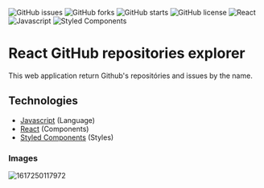 ![GitHub issues](https://img.shields.io/github/issues/programador404/react_github_repositories_explorer)
![GitHub forks](https://img.shields.io/github/forks/programador404/react_github_repositories_explorer)
![GitHub starts](https://img.shields.io/github/stars/programador404/react_github_repositories_explorer)
![GitHub license](https://img.shields.io/github/license/programador404/react_github_repositories_explorer)
![React](https://img.shields.io/badge/React-components-orange)
![Javascript](https://img.shields.io/badge/Javascript-Language-yellow)
![Styled Components](https://img.shields.io/badge/StyledComponents-Styles-blue)

# React GitHub repositories explorer
This web application return Github's repositóries and issues by the name.

## Technologies
- [Javascript](https://developer.mozilla.org/pt-BR/docs/Web/JavaScript) (Language)
- [React](https://pt-br.reactjs.org/) (Components)
- [Styled Components](https://styled-components.com/) (Styles)

### Images
![1617250117972](https://user-images.githubusercontent.com/48457700/122188107-04f3ba80-ce66-11eb-88d8-5fd88b3992b8.jpg)


